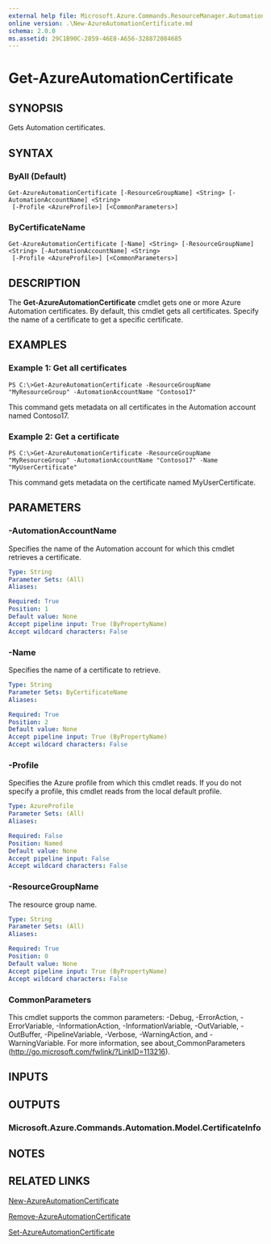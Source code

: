 ```yaml
---
external help file: Microsoft.Azure.Commands.ResourceManager.Automation.dll-Help.xml
online version: .\New-AzureAutomationCertificate.md
schema: 2.0.0
ms.assetid: 29C1B90C-2859-46E8-A656-328872084685
---
```


# Get-AzureAutomationCertificate

## SYNOPSIS
Gets Automation certificates.

## SYNTAX

### ByAll (Default)
```
Get-AzureAutomationCertificate [-ResourceGroupName] <String> [-AutomationAccountName] <String>
 [-Profile <AzureProfile>] [<CommonParameters>]
```

### ByCertificateName
```
Get-AzureAutomationCertificate [-Name] <String> [-ResourceGroupName] <String> [-AutomationAccountName] <String>
 [-Profile <AzureProfile>] [<CommonParameters>]
```

## DESCRIPTION
The **Get-AzureAutomationCertificate** cmdlet gets one or more Azure Automation certificates.
By default, this cmdlet gets all certificates.
Specify the name of a certificate to get a specific certificate.

## EXAMPLES

### Example 1: Get all certificates
```
PS C:\>Get-AzureAutomationCertificate -ResourceGroupName "MyResourceGroup" -AutomationAccountName "Contoso17"
```

This command gets metadata on all certificates in the Automation account named Contoso17.

### Example 2: Get a certificate
```
PS C:\>Get-AzureAutomationCertificate -ResourceGroupName "MyResourceGroup" -AutomationAccountName "Contoso17" -Name "MyUserCertificate"
```

This command gets metadata on the certificate named MyUserCertificate.

## PARAMETERS

### -AutomationAccountName
Specifies the name of the Automation account for which this cmdlet retrieves a certificate.

```yaml
Type: String
Parameter Sets: (All)
Aliases: 

Required: True
Position: 1
Default value: None
Accept pipeline input: True (ByPropertyName)
Accept wildcard characters: False
```

### -Name
Specifies the name of a certificate to retrieve.

```yaml
Type: String
Parameter Sets: ByCertificateName
Aliases: 

Required: True
Position: 2
Default value: None
Accept pipeline input: True (ByPropertyName)
Accept wildcard characters: False
```

### -Profile
Specifies the Azure profile from which this cmdlet reads.
If you do not specify a profile, this cmdlet reads from the local default profile.

```yaml
Type: AzureProfile
Parameter Sets: (All)
Aliases: 

Required: False
Position: Named
Default value: None
Accept pipeline input: False
Accept wildcard characters: False
```

### -ResourceGroupName
The resource group name.

```yaml
Type: String
Parameter Sets: (All)
Aliases: 

Required: True
Position: 0
Default value: None
Accept pipeline input: True (ByPropertyName)
Accept wildcard characters: False
```

### CommonParameters
This cmdlet supports the common parameters: -Debug, -ErrorAction, -ErrorVariable, -InformationAction, -InformationVariable, -OutVariable, -OutBuffer, -PipelineVariable, -Verbose, -WarningAction, and -WarningVariable. For more information, see about_CommonParameters (http://go.microsoft.com/fwlink/?LinkID=113216).

## INPUTS

## OUTPUTS

### Microsoft.Azure.Commands.Automation.Model.CertificateInfo

## NOTES

## RELATED LINKS

[New-AzureAutomationCertificate](.\New-AzureAutomationCertificate.md)

[Remove-AzureAutomationCertificate](.\Remove-AzureAutomationCertificate.md)

[Set-AzureAutomationCertificate](.\Set-AzureAutomationCertificate.md)


